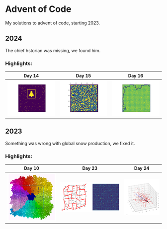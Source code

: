 # Advent of Code

My solutions to advent of code, starting 2023.

## 2024

The chief hstorian was missing, we found him.

### Highlights:

Day 14 | Day 15 | Day 16
:----------:|:----------:|:----------:
![](2024/images/14.png)|![](2024/images/15.gif)|![](2024/images/16.png)

## 2023

Something was wrong with global snow production, we fixed it.

### Highlights:

Day 10 | Day 23 | Day 24
:----------:|:-:|:-------------------------:
![](2023/images/10.png)|![](2023/images/23.png)|![](2023/images/24.png)
